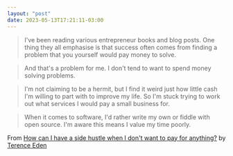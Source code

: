 ```yaml
---
layout: "post"
date: 2023-05-13T17:21:11-03:00
---
```


> I've been reading various entrepreneur books and blog posts. One thing they all emphasise is that success often comes from finding a problem that you yourself would pay money to solve.

> And that's a problem for me. I don't tend to want to spend money solving problems.

> I'm not claiming to be a hermit, but I find it weird just how little cash I'm willing to part with to improve my life. So I'm stuck trying to work out what services I would pay a small business for.

> When it comes to software, I'd rather write my own or fiddle with open source. I'm aware this means I value my time poorly.

From [How can I have a side hustle when I don't want to pay for anything?](https://shkspr.mobi/blog/2023/05/how-can-i-have-a-side-hustle-when-i-dont-want-to-pay-for-anything/) by [Terence Eden](https://shkspr.mobi/)
